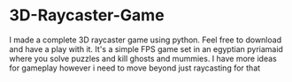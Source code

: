 # 3D-Raycaster-Game
I made a complete 3D raycaster game using python. Feel free to download and have a play with it. It's a simple FPS game set in an egyptian pyriamaid where you solve puzzles and kill ghosts and mummies. I have more ideas for gameplay however i need to move beyond just raycasting for that
